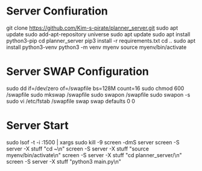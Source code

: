 # Server Confiuration
git clone https://github.com/Kim-s-pirate/planner_server.git
sudo apt update
sudo add-apt-repository universe
sudo apt update
sudo apt install python3-pip
cd planner_server
pip3 install -r requirements.txt
cd ..
sudo apt install python3-venv
python3 -m venv myenv
source myenv/bin/activate

# Server SWAP Configuration
sudo dd if=/dev/zero of=/swapfile bs=128M count=16
sudo chmod 600 /swapfile
sudo mkswap /swapfile
sudo swapon /swapfile
sudo swapon -s
sudo vi /etc/fstab
/swapfile swap swap defaults 0 0

# Server Start
sudo lsof -t -i :1500 | xargs sudo kill -9
screen -dmS server
screen -S server -X stuff "cd ~\n"
screen -S server -X stuff "source myenv/bin/activate\n"
screen -S server -X stuff "cd planner_server/\n"
screen -S server -X stuff "python3 main.py\n"